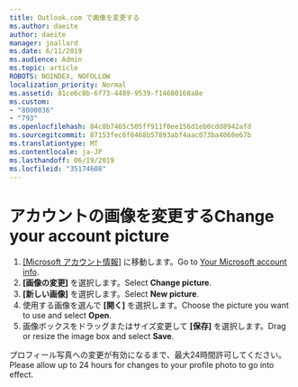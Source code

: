 ```yaml
---
title: Outlook.com で画像を変更する
ms.author: daeite
author: daeite
manager: joallard
ms.date: 6/11/2019
ms.audience: Admin
ms.topic: article
ROBOTS: NOINDEX, NOFOLLOW
localization_priority: Normal
ms.assetid: 81ce6c8b-6f73-4489-9539-f14680168a8e
ms.custom:
- "8000036"
- "793"
ms.openlocfilehash: 84c8b7465c505ff911f0ee156d1eb0cdd8942afd
ms.sourcegitcommit: 87153fec6f6468b57893abf4aac073ba4068e67b
ms.translationtype: MT
ms.contentlocale: ja-JP
ms.lasthandoff: 06/19/2019
ms.locfileid: "35174608"
---
```

# <a name="change-your-account-picture"></a><span data-ttu-id="d0189-102">アカウントの画像を変更する</span><span class="sxs-lookup"><span data-stu-id="d0189-102">Change your account picture</span></span>

1. <span data-ttu-id="d0189-103">[[Microsoft アカウント情報]](https://go.microsoft.com/fwlink/p/?linkid=860841) に移動します。</span><span class="sxs-lookup"><span data-stu-id="d0189-103">Go to [Your Microsoft account info](https://go.microsoft.com/fwlink/p/?linkid=860841).</span></span>
2. <span data-ttu-id="d0189-104">**[画像の変更]** を選択します。</span><span class="sxs-lookup"><span data-stu-id="d0189-104">Select **Change picture**.</span></span>
3. <span data-ttu-id="d0189-105">**[新しい画像]** を選択します。</span><span class="sxs-lookup"><span data-stu-id="d0189-105">Select **New picture**.</span></span>
4. <span data-ttu-id="d0189-106">使用する画像を選んで **[開く]** を選択します。</span><span class="sxs-lookup"><span data-stu-id="d0189-106">Choose the picture you want to use and select **Open**.</span></span>
5. <span data-ttu-id="d0189-107">画像ボックスをドラッグまたはサイズ変更して **[保存]** を選択します。</span><span class="sxs-lookup"><span data-stu-id="d0189-107">Drag or resize the image box and select **Save**.</span></span>

<span data-ttu-id="d0189-108">プロフィール写真への変更が有効になるまで、最大24時間許可してください。</span><span class="sxs-lookup"><span data-stu-id="d0189-108">Please allow up to 24 hours for changes to your profile photo to go into effect.</span></span>
